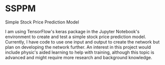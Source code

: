 # SSPPM
Simple Stock Price Prediction Model

I am using TensorFlow's keras package in the Jupyter Notebook's environment to create and test a simple stock price prediction model.  Currently, I have code to use one input and output to create the network but plan on developing the network further.  An interest in this project would include physic's aided learning to help with training, although this topic is advanced and might require more research and background knowledge. 
